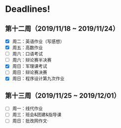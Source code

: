 # Deadlines!

## 第十二周（2019/11/18 ~ 2019/11/24）
- [x] 周二：英语作业（写感想）
- [x] 周五：高数作业
- [ ] 周六：口语考试
- [ ] 周六：辩论赛半决赛
- [x] 周日：军理课考试
- [ ] 周日：辩论赛决赛
- [x] 周日：程序设计第九次作业
## 第十三周（2019/11/25 ~ 2019/12/01）
- [ ] 周一：线代作业
- [ ] 周三：班会&团建&指导课
- [ ] 周日：批改网作文·